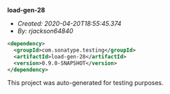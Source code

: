 **load-gen-28**
+ _Created: 2020-04-20T18:55:45.374_
+ _By: rjackson64840_

```xml
<dependency>
  <groupId>com.sonatype.testing</groupId>
  <artifactId>load-gen-28</artifactId>
  <version>0.9.0-SNAPSHOT</version>
</dependency>
```

This project was auto-generated for testing purposes.

